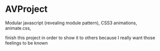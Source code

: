 # AVProject
Modular javascript (revealing module pattern), CSS3 animations, animate.css,

finish this project
in order to show it to others
because I really want those feelings to be known